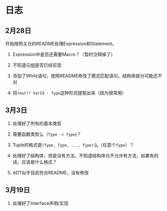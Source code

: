 # 日志

## 2月28日

开始按照主仓的README处理Expression和Statement。

1. Expression中是否还需要Macro？（暂时注释掉了）

2. 不知道元组是否已经实现

3. 添加了While语句，按照README修改了模式匹配语句。结构体部分可能还不对

4. 将`(mut)? VarId : Type`这种形式提取出来（因为很常用）

## 3月3日

1. 处理好了所有的基本类型

2. 需要函数类型么（`Type -> Type`)？

3. Tuple的格式是`(Type, Type, ..., Type)`么（任意个`Type`）？

4. 处理好了结构体，但是没有方法。不知道结构体允不允许有方法，如果有的话，应该是什么格式？

5. ADT似乎目前符合README，没有修改

## 3月19日

1. 处理好了Interface声明/实现

